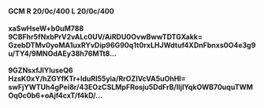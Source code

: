 #### GCM R 20/0c/400 L 20/0c/400
**xaSwHseW+b0uM788**<br/>**9CBFhr5fNxbPrV2vALc0UV/AiRDU0OvwBwwTDTGXakk=**<br/>**GzebDTMv0yoMA1uxRYvDip96G90q1t0rxLHJWdtuf4XDnFbnxs0O4e3g9u/TY4/9MNOdAEy38h76MTt8...**<br/><br/>
**9GZNsxfJIYluseQ6**<br/>**HzsK0xY/hZGYfKTr+lduRl55yia/RrOZlVcVA5uOhHI=**<br/>**swFjYWTUh4gPei8r/43EOzCSLMpFRosju5DdFrB/lljIYqkOWB70uquTWMOq0c0b6+oAjf4cxT/f4kD/...**
